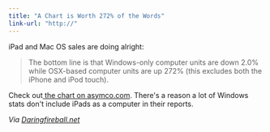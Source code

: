 ```yaml
---
title: "A Chart is Worth 272% of the Words"
link-url: "http://"
---
```

<p>iPad and Mac OS sales are doing alright:</p>
<blockquote><p>The bottom line is that Windows-only computer units are down 2.0% while OSX-based computer units are up 272% (this excludes both the iPhone and iPod touch).</p></blockquote>
<p>Check out<a href="http://www.asymco.com/2011/04/14/first-quarter-pc-forecast-windows-down-2-macipad-up-250/"> the chart on asymco.com</a>. There's a reason a lot of Windows stats don't include iPads as a computer in their reports.</p>
<p><em>Via <a href="http://daringfireball.net/linked/2011/04/15/quite-a-chart">Daringfireball.net</a></em></p>
